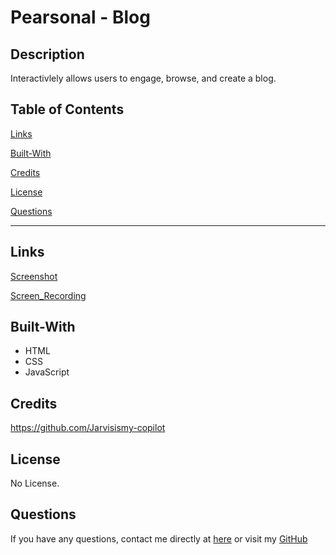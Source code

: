 # Pearsonal - Blog

## Description

Interactivlely allows users to engage, browse, and create a blog.

  ## Table of Contents 

  [Links](#Links)

  [Built-With](#Built-With)

  [Credits](#credits)

  [License](#license)

  [Questions](#questions)
_____________________________________________________________________________

## Links

[Screenshot](https://drive.google.com/file/d/126Dm0viP9SclrpNjWFJy-X-pe1M_XWkM/view?usp=sharing)

[Screen_Recording](https://drive.google.com/file/d/1itV30ZEXpeLA9B0-HYEs4gLUImgND8TT/view?usp=drive_link)

## Built-With

- HTML
- CSS
- JavaScript

## Credits 

https://github.com/Jarvisismy-copilot

## License

No License.

 ## Questions 
  
  If you have any questions, contact me directly at [here](mailto:Chelseajarvis3301@icloud.com)
  or visit my [GitHub](https://github.com/Jarvisismy-copilot)

